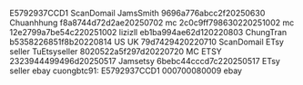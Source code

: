 E5792937CCD1
ScanDomail
JamsSmith 9696a776abcc2f20250630
Chuanhhung f8a8744d72d2ae20250702
mc 2c0c9ff798630220251002
mc 12e2799a7be54c220251002
lizizll eb1ba994ae62d120220803
ChungTran b5358226851f8b20220814
US UK 79d7429420220710
ScanDomail
ETsy seller
TuEtsyseller 8020522a5f297d20220720
MC ETSY 2323944499496d20250517
Jamsetsy 6bebc44cccd7c220250517
ETsy seller
ebay
cuongbtc91: E5792937CCD1 000700080009
ebay


